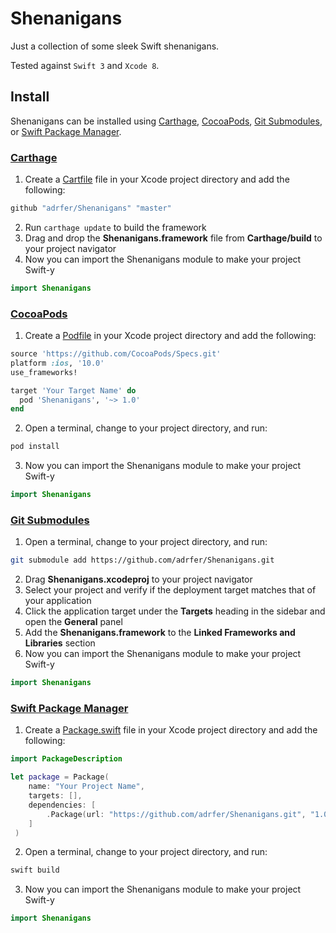 # Shenanigans
Just a collection of some sleek Swift shenanigans.

Tested against `Swift 3` and `Xcode 8`.

## Install

Shenanigans can be installed using [Carthage](#carthage), [CocoaPods](#cocoapods), [Git Submodules](#git-submodules), or [Swift Package Manager](#swift-package-manager).

### [Carthage](https://github.com/Carthage/Carthage)

1. Create a [Cartfile](https://github.com/Carthage/Carthage/blob/master/Documentation/Artifacts.md#cartfile) file in your Xcode project directory and add the following:

  ```sh
  github "adrfer/Shenanigans" "master"
  ```
  
2. Run `carthage update` to build the framework
3. Drag and drop the __Shenanigans.framework__ file from __Carthage/build__ to your project navigator
4. Now you can import the Shenanigans module to make your project Swift-y
  
  ```swift
  import Shenanigans
  ```
  
### [CocoaPods](https://github.com/CocoaPods/CocoaPods)

1. Create a [Podfile](https://guides.cocoapods.org/using/the-podfile.html) in your Xcode project directory and add the following:

  ```ruby
  source 'https://github.com/CocoaPods/Specs.git'
  platform :ios, '10.0'
  use_frameworks!

  target 'Your Target Name' do
    pod 'Shenanigans', '~> 1.0'
  end
  ```
  
2. Open a terminal, change to your project directory, and run:

  ```sh
  pod install
  ```
  
3. Now you can import the Shenanigans module to make your project Swift-y
  
  ```swift
  import Shenanigans
  ```
  
### [Git Submodules](https://git-scm.com/book/en/v2/Git-Tools-Submodules)

1. Open a terminal, change to your project directory, and run:

  ```sh
  git submodule add https://github.com/adrfer/Shenanigans.git
  ```
  
2. Drag __Shenanigans.xcodeproj__ to your project navigator
3. Select your project and verify if the deployment target matches that of your application
4. Click the application target under the __Targets__ heading in the sidebar and open the __General__ panel
5. Add the __Shenanigans.framework__ to the __Linked Frameworks and Libraries__ section
6. Now you can import the Shenanigans module to make your project Swift-y
  
  ```swift
  import Shenanigans
  ```
  
### [Swift Package Manager](https://github.com/apple/swift-package-manager)

1. Create a [Package.swift](https://github.com/apple/swift-package-manager/blob/master/Documentation/Reference.md#package-manifest-file-format-reference) file in your Xcode project directory and add the following:

  ```swift
  import PackageDescription

  let package = Package(
      name: "Your Project Name",
      targets: [],
      dependencies: [
          .Package(url: "https://github.com/adrfer/Shenanigans.git", "1.0.0")
      ]
   )
  ```
  
2. Open a terminal, change to your project directory, and run:

  ```sh
  swift build
  ```

3. Now you can import the Shenanigans module to make your project Swift-y
  
  ```swift
  import Shenanigans
  ```
  
